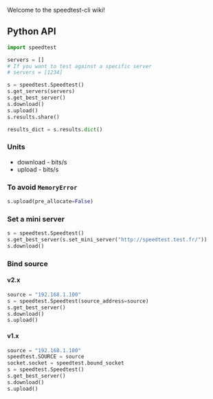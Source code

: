Welcome to the speedtest-cli wiki!

## Python API

```python
import speedtest

servers = []
# If you want to test against a specific server
# servers = [1234]

s = speedtest.Speedtest()
s.get_servers(servers)
s.get_best_server()
s.download()
s.upload()
s.results.share()

results_dict = s.results.dict()
```

### Units

* download - bits/s
* upload - bits/s

### To avoid `MemoryError`

```python
s.upload(pre_allocate=False)
```

### Set a mini server
```python
s = speedtest.Speedtest()
s.get_best_server(s.set_mini_server("http://speedtest.test.fr/"))
s.download()
```

### Bind source

#### v2.x

```python
source = "192.168.1.100"
s = speedtest.Speedtest(source_address=source)
s.get_best_server()
s.download()
s.upload()
```

#### v1.x
```python
source = "192.168.1.100"
speedtest.SOURCE = source
socket.socket = speedtest.bound_socket
s = speedtest.Speedtest()
s.get_best_server()
s.download()
s.upload()
```